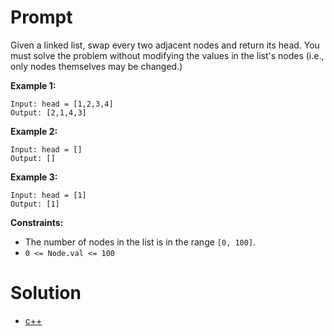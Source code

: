 # Prompt
Given a linked list, swap every two adjacent nodes and return its head. You must solve the problem without modifying the values in the list's nodes (i.e., only nodes themselves may be changed.)

**Example 1:**
```
Input: head = [1,2,3,4]
Output: [2,1,4,3]
```

**Example 2:**
```
Input: head = []
Output: []
```

**Example 3:**
```
Input: head = [1]
Output: [1]
```

**Constraints:**
* The number of nodes in the list is in the range `[0, 100]`.
* `0 <= Node.val <= 100`

# Solution
* [c++](reverse_string.cpp)

